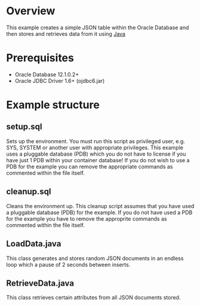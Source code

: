 # Overview
This example creates a simple JSON table within the Oracle Database and then stores and retrieves data from it using [Java](http://java.net)

# Prerequisites
* Oracle Database 12.1.0.2+
* Oracle JDBC Driver 1.6+ (ojdbc6.jar)

# Example structure
## setup.sql
Sets up the environment. You must run this script as privileged user, e.g. SYS, SYSTEM or another user with appropriate privileges. This example uses a pluggable database (PDB) which you do not have to license if you have just 1 PDB within your container database! If you do not wish to use a PDB for the example you can remove the appropriate commands as commented within the file itself.
## cleanup.sql
Cleans the environment up. This cleanup script assumes that you have used a pluggable database (PDB) for the example. If you do not have used a PDB for the example you have to remove the approprite commands as commented within the file itself.
## LoadData.java
This class generates and stores random JSON documents in an endless loop which a pause of 2 seconds between inserts.
## RetrieveData.java
This class retrieves certain attributes from all JSON documents stored.
